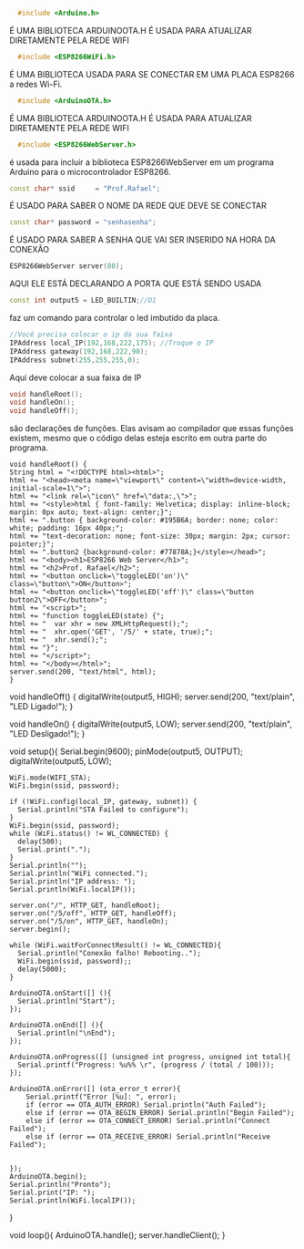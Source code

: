 ```cpp
  #include <Arduino.h>
```
É UMA BIBLIOTECA ARDUINOOTA.H É USADA PARA ATUALIZAR DIRETAMENTE PELA REDE WIFI
```cpp
  #include <ESP8266WiFi.h>
```
É UMA BIBLIOTECA USADA PARA SE CONECTAR EM UMA PLACA ESP8266 a redes Wi-Fi.
```cpp
  #include <ArduinoOTA.h>
```
É UMA BIBLIOTECA ARDUINOOTA.H É USADA PARA ATUALIZAR DIRETAMENTE PELA REDE WIFI
```cpp
  #include <ESP8266WebServer.h>
```
é usada para incluir a biblioteca ESP8266WebServer em um programa Arduino para o microcontrolador ESP8266.
```cpp
const char* ssid     = "Prof.Rafael";
```
É USADO PARA SABER O NOME DA REDE QUE DEVE SE CONECTAR
```cpp
const char* password = "senhasenha";
```
É USADO PARA SABER A SENHA QUE VAI SER INSERIDO NA HORA DA CONEXÃO 
```cpp
ESP8266WebServer server(80);
```
AQUI ELE ESTÁ DECLARANDO A PORTA QUE ESTÁ SENDO USADA
```cpp
const int output5 = LED_BUILTIN;//D1
```
faz um comando para controlar o led imbutido da placa.
```cpp
//Você precisa colocar o ip da sua faixa
IPAddress local_IP(192,168,222,175); //Troque o IP
IPAddress gateway(192,168,222,90);
IPAddress subnet(255,255,255,0);
```
Aqui deve colocar a sua faixa de IP
```cpp
void handleRoot();
void handleOn();
void handleOff();
```
são declarações de funções. Elas avisam ao compilador que essas funções existem, mesmo que o código delas esteja escrito em outra parte do programa.

    void handleRoot() {
    String html = "<!DOCTYPE html><html>";
    html += "<head><meta name=\"viewport\" content=\"width=device-width, initial-scale=1\">";
    html += "<link rel=\"icon\" href=\"data:,\">";
    html += "<style>html { font-family: Helvetica; display: inline-block; margin: 0px auto; text-align: center;}";
    html += ".button { background-color: #195B6A; border: none; color: white; padding: 16px 40px;";
    html += "text-decoration: none; font-size: 30px; margin: 2px; cursor: pointer;}";
    html += ".button2 {background-color: #77878A;}</style></head>";
    html += "<body><h1>ESP8266 Web Server</h1>";
    html += "<h2>Prof. Rafael</h2>";
    html += "<button onclick=\"toggleLED('on')\" class=\"button\">ON</button>";
    html += "<button onclick=\"toggleLED('off')\" class=\"button button2\">OFF</button>";
    html += "<script>";
    html += "function toggleLED(state) {";
    html += "  var xhr = new XMLHttpRequest();";
    html += "  xhr.open('GET', '/5/' + state, true);";
    html += "  xhr.send();";
    html += "}";
    html += "</script>";
    html += "</body></html>";
    server.send(200, "text/html", html);
    }

  void handleOff() {
    digitalWrite(output5, HIGH);
    server.send(200, "text/plain", "LED Ligado!");
  }

  void handleOn() {
    digitalWrite(output5, LOW);
    server.send(200, "text/plain", "LED Desligado!");
  }

  void setup(){
    Serial.begin(9600);
    pinMode(output5, OUTPUT);
    digitalWrite(output5, LOW);

    WiFi.mode(WIFI_STA);
    WiFi.begin(ssid, password);

    if (!WiFi.config(local_IP, gateway, subnet)) {
      Serial.println("STA Failed to configure");
    }
    WiFi.begin(ssid, password);
    while (WiFi.status() != WL_CONNECTED) {
      delay(500);
      Serial.print(".");
    }
    Serial.println("");
    Serial.println("WiFi connected.");
    Serial.println("IP address: ");
    Serial.println(WiFi.localIP());
  
    server.on("/", HTTP_GET, handleRoot);
    server.on("/5/off", HTTP_GET, handleOff);
    server.on("/5/on", HTTP_GET, handleOn);
    server.begin();  

    while (WiFi.waitForConnectResult() != WL_CONNECTED){
      Serial.println("Conexão falho! Rebooting..");
      WiFi.begin(ssid, password);;
      delay(5000);
    }  

    ArduinoOTA.onStart([] (){
      Serial.println("Start");
    });

    ArduinoOTA.onEnd([] (){
      Serial.println("\nEnd");
    });

    ArduinoOTA.onProgress([] (unsigned int progress, unsigned int total){
      Serial.printf("Progress: %u%% \r", (progress / (total / 100)));
    });

    ArduinoOTA.onError([] (ota_error_t error){
        Serial.printf("Error [%u]: ", error);
        if (error == OTA_AUTH_ERROR) Serial.println("Auth Failed");
        else if (error == OTA_BEGIN_ERROR) Serial.println("Begin Failed");
        else if (error == OTA_CONNECT_ERROR) Serial.println("Connect Failed");
        else if (error == OTA_RECEIVE_ERROR) Serial.println("Receive Failed");
        
      
    });
    ArduinoOTA.begin();
    Serial.println("Pronto");
    Serial.print("IP: ");
    Serial.println(WiFi.localIP());

  }

  void loop(){
    ArduinoOTA.handle();
    server.handleClient();
  }